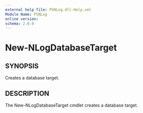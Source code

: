 ```yaml
---
external help file: PSNLog.dll-Help.xml
Module Name: PSNLog
online version:
schema: 2.0.0
---
```


# New-NLogDatabaseTarget

## SYNOPSIS

Creates a database target.

## DESCRIPTION

The New-NLogDatabaseTarget cmdlet creates a database target.